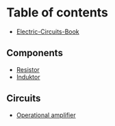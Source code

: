 # Table of contents

* [Electric-Circuits-Book](README.md)

## Components

* [Resistor](resistor.md)
* [Induktor](induktor.md)

## Circuits <a id="circuits-1"></a>

* [Operational amplifier](circuits-1/operational-amplifier.md)

